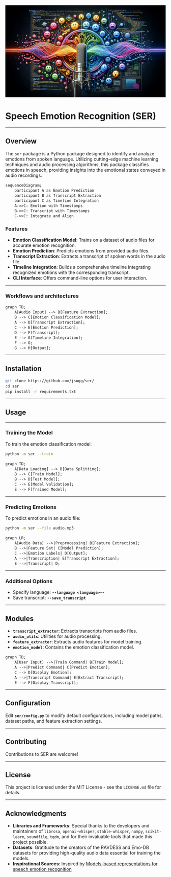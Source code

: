 <div align="center">
    <img src="https://raw.githubusercontent.com/jsugg/ser/main/.github/assets/header.png" width="600">
</div>


# Speech Emotion Recognition (SER)
---
## Overview
The `ser` package is a Python package designed to identify and analyze emotions from spoken language. Utilizing cutting-edge machine learning techniques and audio processing algorithms, this package classifies emotions in speech, providing insights into the emotional states conveyed in audio recordings.

```mermaid
sequenceDiagram;
    participant A as Emotion Prediction
    participant B as Transcript Extraction
    participant C as Timeline Integration
    A->>C: Emotion with Timestamps
    B->>C: Transcript with Timestamps
    C->>C: Integrate and Align
```

### Features
- **Emotion Classification Model**: Trains on a dataset of audio files for accurate emotion recognition.
- **Emotion Prediction**: Predicts emotions from provided audio files.
- **Transcript Extraction**: Extracts a transcript of spoken words in the audio file.
- **Timeline Integration**: Builds a comprehensive timeline integrating recognized emotions with the corresponding transcript.
- **CLI Interface**: Offers command-line options for user interaction.
-------
### Workflows and architectures

```mermaid
graph TD;
    A[Audio Input] --> B[Feature Extraction];
    B --> C[Emotion Classification Model];
    A --> D[Transcript Extraction];
    C --> E[Emotion Prediction];
    D --> F[Transcript];
    E --> G[Timeline Integration];
    F --> G;
    G --> H[Output];
```
-------

## Installation

```bash
git clone https://github.com/jsugg/ser/
cd ser
pip install -r requirements.txt
```

-----
## Usage
------
### Training the Model
To train the emotion classification model:

```bash
python -m ser --train
```
```mermaid
graph TD;
    A[Data Loading] --> B[Data Splitting];
    B --> C[Train Model];
    B --> D[Test Model];
    C --> E[Model Validation];
    E --> F[Trained Model];
```
-------
### Predicting Emotions
To predict emotions in an audio file:

```bash
python -m ser --file audio.mp3
```
```mermaid
graph LR;
    A[Audio Data] -->|Preprocessing| B[Feature Extraction];
    B -->|Feature Set| C[Model Prediction];
    C -->|Emotion Labels| D[Output];
    A -->|Transcription| E[Transcript Extraction];
    E -->|Transcript| D;
```
-------
### Additional Options
* Specify language: **`--language <language>--`**
* Save transcript: **`--save_transcript`**

---
## Modules
* **`transcript_extractor`**: Extracts transcripts from audio files.
* **`audio_utils`**: Utilities for audio processing.
* **`feature_extractor`**: Extracts audio features for model training.
* **`emotion_model`**: Contains the emotion classification model.

```mermaid
graph TD;
    A[User Input] -->|Train Command| B[Train Model];
    A -->|Predict Command| C[Predict Emotion];
    C --> D[Display Emotion];
    A -->|Transcript Command| E[Extract Transcript];
    E --> F[Display Transcript];
```
---

## Configuration
Edit **`ser/config.py`** to modify default configurations, including model paths, dataset paths, and feature extraction settings.

---

## Contributing
Contributions to SER are welcome!

---

## License
This project is licensed under the MIT License - see the `LICENSE.md` file for details.

---

## Acknowledgments
- **Libraries and Frameworks**: Special thanks to the developers and maintainers of `librosa`, `openai-whisper`, `stable-whisper`, `numpy`, `scikit-learn`, `soundfile`, `tqdm`, and for their invaluable tools that made this project possible.
- **Datasets**: Gratitude to the creators of the RAVDESS and Emo-DB datasets for providing high-quality audio data essential for training the models.
- **Inspirational Sources**: Inspired by [Models-based representations for speech emotion recognition](https://arxiv.org/abs/2311.00394)
